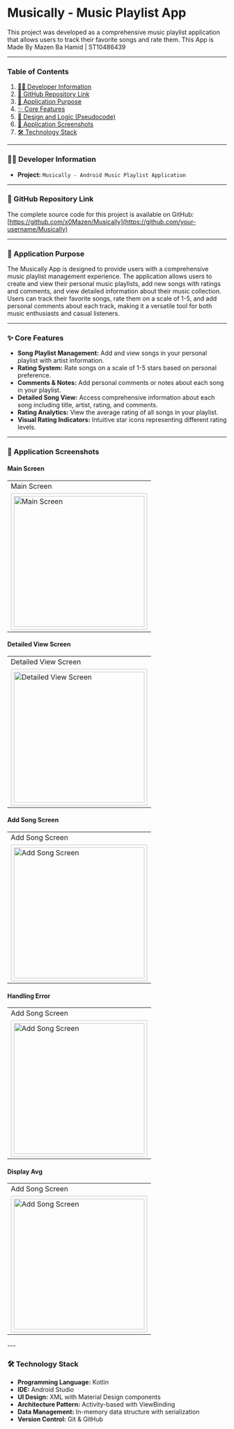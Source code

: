 # Musically - Music Playlist App

This project was developed as a comprehensive music playlist application that allows users to track their favorite songs and rate them.
This App is Made By Mazen Ba Hamid | ST10486439

---

### **Table of Contents**

1.  [🧑‍💻 Developer Information](#-developer-information)
2.  [🔗 GitHub Repository Link](#-github-repository-link)
3.  [📝 Application Purpose](#-application-purpose)
4.  [✨ Core Features](#-core-features)
5.  [🧠 Design and Logic (Pseudocode)](#-design-and-logic-pseudocode)
6.  [📸 Application Screenshots](#-application-screenshots)
7.  [🛠️ Technology Stack](#-technology-stack)

---

### **🧑‍💻 Developer Information**

-   **Project:** `Musically - Android Music Playlist Application`

---

### **🔗 GitHub Repository Link**

The complete source code for this project is available on GitHub:
[https://github.com/x0Mazen/Musically](https://github.com/your-username/Musically)

---

### **📝 Application Purpose**

The Musically App is designed to provide users with a comprehensive music playlist management experience. The application allows users to create and view their personal music playlists, add new songs with ratings and comments, and view detailed information about their music collection. Users can track their favorite songs, rate them on a scale of 1-5, and add personal comments about each track, making it a versatile tool for both music enthusiasts and casual listeners.

---

### **✨ Core Features**

-   **Song Playlist Management:** Add and view songs in your personal playlist with artist information.
-   **Rating System:** Rate songs on a scale of 1-5 stars based on personal preference.
-   **Comments & Notes:** Add personal comments or notes about each song in your playlist.
-   **Detailed Song View:** Access comprehensive information about each song including title, artist, rating, and comments.
-   **Rating Analytics:** View the average rating of all songs in your playlist.
-   **Visual Rating Indicators:** Intuitive star icons representing different rating levels.

---


### **📸 Application Screenshots**

#### **Main Screen**
<table>
  <tr>
    <td>Main Screen</td>
  </tr>
  <tr>
    <td><img src="main_screen.png" alt="Main Screen" width="300" style="border: 2px solid #ddd; padding: 5px; border-radius: 4px; display: block; margin-left: auto; margin-right: auto;"/></td>
  </tr>
</table>

#### **Detailed View Screen**
<table>
  <tr>
    <td>Detailed View Screen</td>
  </tr>
  <tr>
    <td><img src="DisplayList.png" alt="Detailed View Screen" width="300" style="border: 2px solid #ddd; padding: 5px; border-radius: 4px; display: block; margin-left: auto; margin-right: auto;"/></td>
  </tr>
</table>

#### **Add Song Screen**
<table>
  <tr>
    <td>Add Song Screen</td>
  </tr>
  <tr>
    <td><img src="PlaylistForm.png" alt="Add Song Screen" width="300" style="border: 2px solid #ddd; padding: 5px; border-radius: 4px; display: block; margin-left: auto; margin-right: auto;"/></td>
  </tr>
</table>

#### **Handling Error**
<table>
  <tr>
    <td>Add Song Screen</td>
  </tr>
  <tr>
    <td><img src="HandlingError.png" alt="Add Song Screen" width="300" style="border: 2px solid #ddd; padding: 5px; border-radius: 4px; display: block; margin-left: auto; margin-right: auto;"/></td>
  </tr>
</table>

#### **Display Avg**
<table>
  <tr>
    <td>Add Song Screen</td>
  </tr>
  <tr>
    <td><img src="Avg.png" alt="Add Song Screen" width="300" style="border: 2px solid #ddd; padding: 5px; border-radius: 4px; display: block; margin-left: auto; margin-right: auto;"/></td>
  </tr>
</table>
---

### **🛠️ Technology Stack**

-   **Programming Language:** Kotlin
-   **IDE:** Android Studio
-   **UI Design:** XML with Material Design components
-   **Architecture Pattern:** Activity-based with ViewBinding
-   **Data Management:** In-memory data structure with serialization
-   **Version Control:** Git & GitHub
